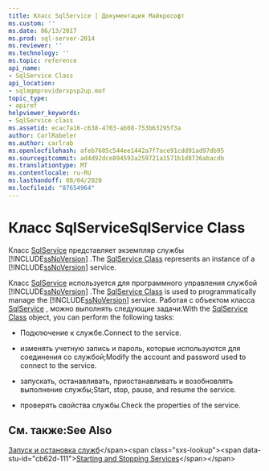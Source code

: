 ```yaml
---
title: Класс SqlService | Документация Майкрософт
ms.custom: ''
ms.date: 06/13/2017
ms.prod: sql-server-2014
ms.reviewer: ''
ms.technology: ''
ms.topic: reference
api_name:
- SqlService Class
api_location:
- sqlmgmproviderxpsp2up.mof
topic_type:
- apiref
helpviewer_keywords:
- SqlService class
ms.assetid: ecac7a16-c638-4703-ab08-753b63295f3a
author: CarlRabeler
ms.author: carlrab
ms.openlocfilehash: afeb7605c544ee1442a7f7ace91cdd91ad97db95
ms.sourcegitcommit: ad4d92dce894592a259721a1571b1d8736abacdb
ms.translationtype: MT
ms.contentlocale: ru-RU
ms.lasthandoff: 08/04/2020
ms.locfileid: "87654964"
---
```

# <a name="sqlservice-class"></a><span data-ttu-id="cb62d-102">Класс SqlService</span><span class="sxs-lookup"><span data-stu-id="cb62d-102">SqlService Class</span></span>
  <span data-ttu-id="cb62d-103">Класс [SqlService](sqlservice-class.md) представляет экземпляр службы [!INCLUDE[ssNoVersion](../../../includes/ssnoversion-md.md)] .</span><span class="sxs-lookup"><span data-stu-id="cb62d-103">The [SqlService Class](sqlservice-class.md) represents an instance of a [!INCLUDE[ssNoVersion](../../../includes/ssnoversion-md.md)] service.</span></span>  
  
 <span data-ttu-id="cb62d-104">Класс [SqlService](sqlservice-class.md) используется для программного управления службой [!INCLUDE[ssNoVersion](../../../includes/ssnoversion-md.md)] .</span><span class="sxs-lookup"><span data-stu-id="cb62d-104">The [SqlService Class](sqlservice-class.md) is used to programmatically manage the [!INCLUDE[ssNoVersion](../../../includes/ssnoversion-md.md)] service.</span></span> <span data-ttu-id="cb62d-105">Работая с объектом класса [SqlService](sqlservice-class.md) , можно выполнять следующие задачи:</span><span class="sxs-lookup"><span data-stu-id="cb62d-105">With the [SqlService Class](sqlservice-class.md) object, you can perform the following tasks:</span></span>  
  
-   <span data-ttu-id="cb62d-106">Подключение к службе.</span><span class="sxs-lookup"><span data-stu-id="cb62d-106">Connect to the service.</span></span>  
  
-   <span data-ttu-id="cb62d-107">изменять учетную запись и пароль, которые используются для соединения со службой;</span><span class="sxs-lookup"><span data-stu-id="cb62d-107">Modify the account and password used to connect to the service.</span></span>  
  
-   <span data-ttu-id="cb62d-108">запускать, останавливать, приостанавливать и возобновлять выполнение службы;</span><span class="sxs-lookup"><span data-stu-id="cb62d-108">Start, stop, pause, and resume the service.</span></span>  
  
-   <span data-ttu-id="cb62d-109">проверять свойства службы.</span><span class="sxs-lookup"><span data-stu-id="cb62d-109">Check the properties of the service.</span></span>  
  
## <a name="see-also"></a><span data-ttu-id="cb62d-110">См. также:</span><span class="sxs-lookup"><span data-stu-id="cb62d-110">See Also</span></span>  
 <span data-ttu-id="cb62d-111">[Запуск и остановка служб](https://technet.microsoft.com/library/ms174886\(v=sql.105\).aspx)</span><span class="sxs-lookup"><span data-stu-id="cb62d-111">[Starting and Stopping Services](https://technet.microsoft.com/library/ms174886\(v=sql.105\).aspx)</span></span>  
  
  
